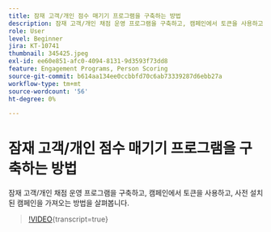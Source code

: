 ```yaml
---
title: 잠재 고객/개인 점수 매기기 프로그램을 구축하는 방법
description: 잠재 고객/개인 채점 운영 프로그램을 구축하고, 캠페인에서 토큰을 사용하고, 사전 설치된 캠페인을 가져오는 방법을 살펴봅니다.
role: User
level: Beginner
jira: KT-10741
thumbnail: 345425.jpeg
exl-id: ee60e851-afc0-4094-8131-9d3593f73dd8
feature: Engagement Programs, Person Scoring
source-git-commit: b614aa134ee0ccbbfd70c6ab73339287d6ebb27a
workflow-type: tm+mt
source-wordcount: '56'
ht-degree: 0%

---
```


# 잠재 고객/개인 점수 매기기 프로그램을 구축하는 방법

잠재 고객/개인 채점 운영 프로그램을 구축하고, 캠페인에서 토큰을 사용하고, 사전 설치된 캠페인을 가져오는 방법을 살펴봅니다.

>[!VIDEO](https://video.tv.adobe.com/v/3412241/?quality=12&learn=on&captions=kor){transcript=true}
